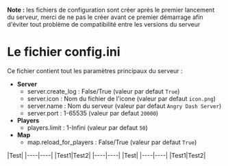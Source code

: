 <!-- TITLE: Configuration -->
<!-- SUBTITLE: La configuration du serveur -->

**Note :** les fichiers de configuration sont créer après le premier lancement du serveur, merci de ne pas le créer avant ce premier démarrage afin d'éviter tout problème de compatibilité entre les versions du serveur

# Le fichier config.ini
Ce fichier contient tout les paramètres principaux du serveur :
* **Server**
	* server.create_log : False/True (valeur par defaut `True`)
	* server.icon : Nom du fichier de l'icone (valeur par defaut `icon.png`)
	* <span>server.name</span> : Nom du serveur (valeur par defaut `Angry Dash Server`)
	* server.port : 1-65535 (valeur par defaut `20000`)
* **Players**
	* players.limit : 1-Infini (valeur par defaut `50`)
* **Map**
	* map.reload_for_players : False/True (valeur par defaut `True`)

|Test|
|----|----|
|Test1|Test2|
|----|----|
|Test|
|----|----|
|Test1|Test2|